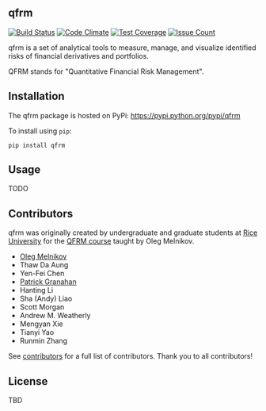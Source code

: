 qfrm
-------

[![Build Status](https://travis-ci.org/pjgranahan/qfrm_py.svg?branch=master)](https://travis-ci.org/pjgranahan/qfrm_py)
[![Code Climate](https://codeclimate.com/github/pjgranahan/qfrm_py/badges/gpa.svg)](https://codeclimate.com/github/pjgranahan/qfrm_py)
[![Test Coverage](https://codeclimate.com/github/pjgranahan/qfrm_py/badges/coverage.svg)](https://codeclimate.com/github/pjgranahan/qfrm_py/coverage)
[![Issue Count](https://codeclimate.com/github/pjgranahan/qfrm_py/badges/issue_count.svg)](https://codeclimate.com/github/pjgranahan/qfrm_py)

qfrm is a set of analytical tools to measure, manage, and visualize identified risks of financial derivatives and portfolios.

QFRM stands for "Quantitative Financial Risk Management".

Installation
------------

The qfrm package is hosted on PyPi: https://pypi.python.org/pypi/qfrm

To install using `pip`:
```
pip install qfrm
```

Usage
-----

TODO

Contributors
------------

qfrm was originally created by undergraduate and graduate students at [Rice University] for the [QFRM course] taught by Oleg Melnikov.

- [Oleg Melnikov](https://github.com/omelnikov)
- Thaw Da Aung
- Yen-Fei Chen
- [Patrick Granahan](https://github.com/pjgranahan)
- Hanting Li
- Sha (Andy) Liao
- Scott Morgan
- Andrew M. Weatherly
- Mengyan Xie
- Tianyi Yao
- Runmin Zhang

See [contributors] for a full list of contributors. Thank you to all contributors!

[Rice University]: http://www.rice.edu/
[QFRM course]: http://oleg.rice.edu/stat-449-649-fall-2015/
[contributors]: https://github.com/thoughtbot/capybara-webkit/graphs/contributors

License
-------

TBD
